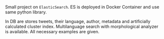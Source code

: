 Small project on `ElasticSearch`. ES is deployed in Docker Container and use same python library.

In DB are stores tweets, their language, author, metadata and artificially calculated cluster index.
Multilanguage search with morphological analyzer is available. 
All necessary examples are given.
